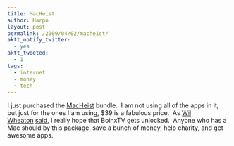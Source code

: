 ```yaml
---
title: MacHeist
author: Harpo
layout: post
permalink: /2009/04/02/macheist/
aktt_notify_twitter:
  - yes
aktt_tweeted:
  - 1
tags:
  - internet
  - money
  - tech
---
```

I just purchased the <a href="http://www.macheist.com/" target="_blank">MacHeist</a> bundle.  I am not using all of the apps in it, but just for the ones I am using, $39 is a fabulous price.  As <a href="http://twitter.com/wilw" target="_blank">Wil Wheaton</a> <a href="http://twitter.com/wilw/status/1432073057" target="_blank">said</a>, I really hope that BoinxTV gets unlocked.  Anyone who has a Mac should by this package, save a bunch of money, help charity, and get awesome apps.